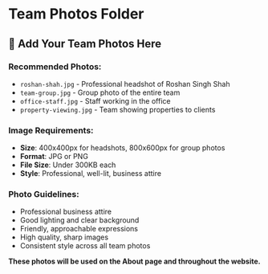 # Team Photos Folder

## 👥 **Add Your Team Photos Here**

### **Recommended Photos:**
- `roshan-shah.jpg` - Professional headshot of Roshan Singh Shah
- `team-group.jpg` - Group photo of the entire team
- `office-staff.jpg` - Staff working in the office
- `property-viewing.jpg` - Team showing properties to clients

### **Image Requirements:**
- **Size**: 400x400px for headshots, 800x600px for group photos
- **Format**: JPG or PNG
- **File Size**: Under 300KB each
- **Style**: Professional, well-lit, business attire

### **Photo Guidelines:**
- Professional business attire
- Good lighting and clear background
- Friendly, approachable expressions
- High quality, sharp images
- Consistent style across all team photos

**These photos will be used on the About page and throughout the website.** 